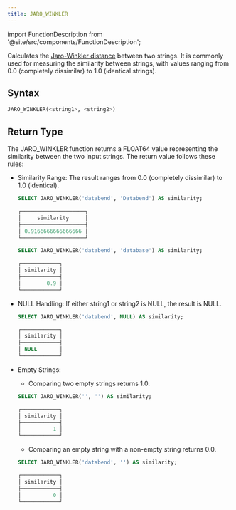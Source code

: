 ```yaml
---
title: JARO_WINKLER
---
```


import FunctionDescription from '@site/src/components/FunctionDescription';

<FunctionDescription description="Introduced or updated: v1.2.675"/>

Calculates the [Jaro-Winkler distance](https://en.wikipedia.org/wiki/Jaro%E2%80%93Winkler_distance) between two strings. It is commonly used for measuring the similarity between strings, with values ranging from 0.0 (completely dissimilar) to 1.0 (identical strings). 

## Syntax

```sql
JARO_WINKLER(<string1>, <string2>)
```

## Return Type

The JARO_WINKLER function returns a FLOAT64 value representing the similarity between the two input strings. The return value follows these rules:

- Similarity Range: The result ranges from 0.0 (completely dissimilar) to 1.0 (identical).

    ```sql title='Examples:'
    SELECT JARO_WINKLER('databend', 'Databend') AS similarity;

    ┌────────────────────┐
    │     similarity     │
    ├────────────────────┤
    │ 0.9166666666666666 │
    └────────────────────┘

    SELECT JARO_WINKLER('databend', 'database') AS similarity;

    ┌────────────┐
    │ similarity │
    ├────────────┤
    │        0.9 │
    └────────────┘
    ```
- NULL Handling: If either string1 or string2 is NULL, the result is NULL.

    ```sql title='Examples:'
    SELECT JARO_WINKLER('databend', NULL) AS similarity;

    ┌────────────┐
    │ similarity │
    ├────────────┤
    │ NULL       │
    └────────────┘
    ```
- Empty Strings:
    - Comparing two empty strings returns 1.0.

    ```sql title='Examples:'
    SELECT JARO_WINKLER('', '') AS similarity;

    ┌────────────┐
    │ similarity │
    ├────────────┤
    │          1 │
    └────────────┘
    ```
    - Comparing an empty string with a non-empty string returns 0.0.

    ```sql title='Examples:'
    SELECT JARO_WINKLER('databend', '') AS similarity;

    ┌────────────┐
    │ similarity │
    ├────────────┤
    │          0 │
    └────────────┘
    ```